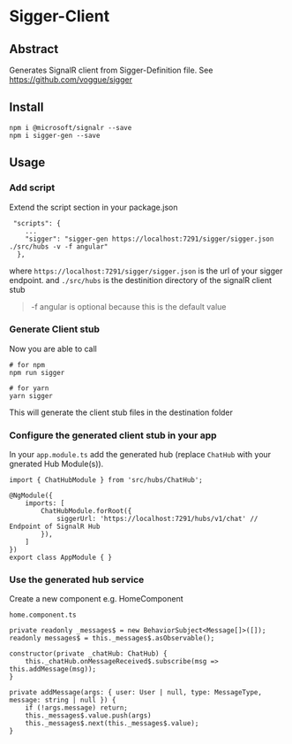 # Sigger-Client

## Abstract
Generates SignalR client from Sigger-Definition file. See https://github.com/voggue/sigger

## Install
```
npm i @microsoft/signalr --save
npm i sigger-gen --save
```

## Usage

### Add script
Extend the script section in your package.json
```
 "scripts": {
    ...
    "sigger": "sigger-gen https://localhost:7291/sigger/sigger.json ./src/hubs -v -f angular"
  },
```
where `https://localhost:7291/sigger/sigger.json` is the url of your sigger endpoint. and `./src/hubs`
is the destinition directory of the signalR client stub

> -f angular is optional because this is the default value

### Generate Client stub

Now you are able to call
```
# for npm 
npm run sigger

# for yarn
yarn sigger
```

This will generate the client stub files in the destination folder

### Configure the generated client stub in your app

In your `app.module.ts` add the generated hub (replace `ChatHub` with your gnerated Hub Module(s)).

```
import { ChatHubModule } from 'src/hubs/ChatHub';

@NgModule({
    imports: [
        ChatHubModule.forRoot({
            siggerUrl: 'https://localhost:7291/hubs/v1/chat' // Endpoint of SignalR Hub
        }),
    ]
})
export class AppModule { }
```

### Use the generated hub service

Create a new component e.g. HomeComponent

`home.component.ts`
```
private readonly _messages$ = new BehaviorSubject<Message[]>([]);
readonly messages$ = this._messages$.asObservable();

constructor(private _chatHub: ChatHub) {
    this._chatHub.onMessageReceived$.subscribe(msg => this.addMessage(msg));
}

private addMessage(args: { user: User | null, type: MessageType, message: string | null }) {
    if (!args.message) return;
    this._messages$.value.push(args)
    this._messages$.next(this._messages$.value);
}
```